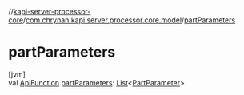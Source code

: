 //[kapi-server-processor-core](../../index.md)/[com.chrynan.kapi.server.processor.core.model](index.md)/[partParameters](part-parameters.md)

# partParameters

[jvm]\
val [ApiFunction](-api-function/index.md).[partParameters](part-parameters.md): [List](https://kotlinlang.org/api/latest/jvm/stdlib/kotlin.collections/-list/index.html)&lt;[PartParameter](-part-parameter/index.md)&gt;
